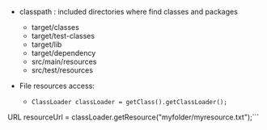 - classpath : included directories where find classes and packages
  - target/classes
  - target/test-classes
  - target/lib
  - target/dependency
  - src/main/resources
  - src/test/resources

- File resources access:
  - ```
    ClassLoader classLoader = getClass().getClassLoader();
URL resourceUrl = classLoader.getResource("myfolder/myresource.txt");```  

